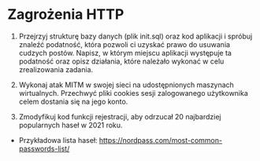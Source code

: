 # Zagrożenia HTTP

1. Przejrzyj strukturę bazy danych (plik init.sql) oraz kod aplikacji i spróbuj znaleźć podatność, która pozwoli ci uzyskać prawo do usuwania cudzych postów. 
Napisz, w którym miejscu aplikacji występuje ta podatność oraz opisz działania, które należało wykonać w celu zrealizowania zadania.

2. Wykonaj atak MITM w swojej sieci na udostępnionych maszynach wirtualnych. Przechwyć pliki cookies sesji zalogowanego użytkownika celem dostania się na jego konto.

3. Zmodyfikuj kod funkcji rejestracji, aby odrzucał 20 najbardziej popularnych haseł w 2021 roku.

- Przykładowa lista haseł:
  https://nordpass.com/most-common-passwords-list/
